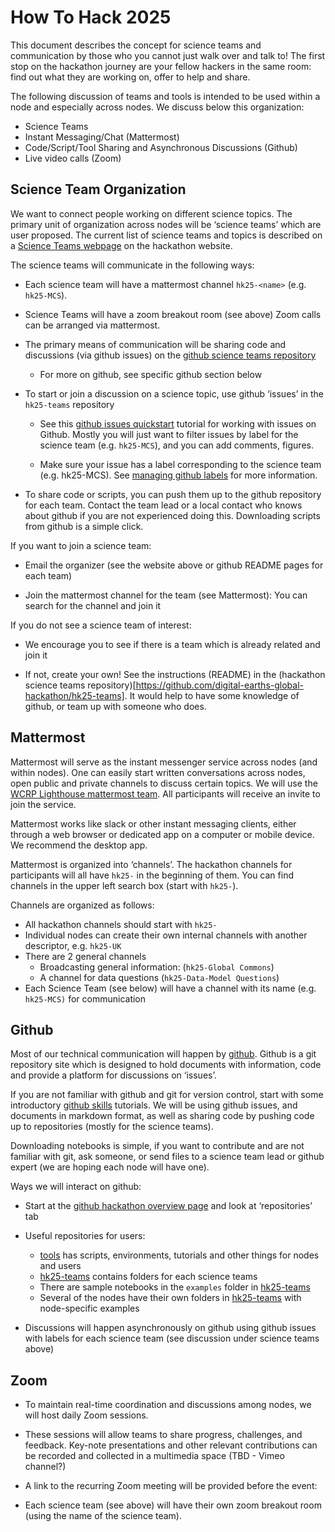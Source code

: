 # How To Hack 2025

This document describes the concept for science teams and communication by those who you cannot just walk over and talk to!  The first stop on the hackathon journey are your fellow hackers in the same room: find out what they are working on, offer to help and share. 

The following discussion of teams and tools is intended to be used within a node and especially across nodes. We discuss below this organization:
- Science Teams
- Instant Messaging/Chat (Mattermost)
- Code/Script/Tool Sharing and Asynchronous Discussions (Github)
- Live video calls (Zoom)

## Science Team Organization

We want to connect people working on different science topics. The primary unit of organization across nodes will be ‘science teams’ which are user proposed. The current list of science teams and topics is described on a [Science Teams webpage](https://digital-earths-global-hackathon.github.io/hk25/scienceteams/) on the hackathon website. 

The science teams will communicate in the following ways:

- Each science team will have a mattermost channel `hk25-<name>` (e.g. `hk25-MCS`). 

- Science Teams will have a zoom breakout room (see above)
Zoom calls can be arranged via mattermost. 

- The primary means of communication will be sharing code and discussions (via github issues) on the [github science teams repository](https://github.com/digital-earths-global-hackathon/hk25-teams)
    - For more on github, see specific github section below

- To start or join a discussion on a science topic, use github ‘issues’ in the `hk25-teams` repository

    - See this [github issues quickstart](https://docs.github.com/en/issues/tracking-your-work-with-issues/configuring-issues/quickstart) tutorial for working with issues on Github. Mostly you will just want to filter issues by label for the science team (e.g. `hk25-MCS`), and you can add comments, figures. 


    - Make sure your issue has a label corresponding to the science team (e.g. hk25-MCS). See [managing github labels](https://docs.github.com/en/issues/using-labels-and-milestones-to-track-work/managing-labels) for more information.

- To share code or scripts, you can push them up to the github repository for each team. Contact the team lead or a local contact who knows about github if you are not experienced doing this. Downloading scripts from github is a simple click.  

If you want to join a science team: 

- Email the organizer (see the website above or github README pages for each team)

- Join the mattermost channel for the team (see Mattermost): You can search for the channel and join it

If you do not see a science team of interest:

- We encourage you to see if there is a team which is already related and join it

- If not, create your own! See the instructions (README) in the (hackathon science teams repository)[https://github.com/digital-earths-global-hackathon/hk25-teams]. It would help to have some knowledge of github, or team up with someone who does. 

## Mattermost

Mattermost will serve as the instant messenger service across nodes (and within nodes). One can easily start written conversations across nodes, open public and private channels to discuss certain topics. We will use the [WCRP Lighthouse mattermost team](https://mattermost.mpimet.mpg.de/signup_user_complete/?id=w9ara4zws7gktd9waxxdz4wyjr&md=link&sbr=su). All participants will receive an invite to join the service. 

Mattermost works like slack or other instant messaging clients, either through a web browser or dedicated app on a computer or mobile device. We recommend the desktop app.

Mattermost is organized into ‘channels’. The hackathon channels for participants will all have `hk25-` in the beginning of them. You can find channels in the upper left search box (start with `hk25-`). 

Channels are organized as follows: 
- All hackathon channels should start with `hk25-`
- Individual nodes can create their own internal channels with another descriptor, e.g. `hk25-UK`
- There are 2 general channels
    - Broadcasting general information: (`hk25-Global Commons`) 
    - A channel for data questions (`hk25-Data-Model Questions`)
- Each Science Team (see below) will have a channel with its name (e.g. `hk25-MCS)` for communication

## Github

Most of our technical communication will happen by [github](http://github.com/). Github is a git repository site which is designed to hold documents with information, code and provide a platform for discussions on ‘issues’. 

If you are not familiar with github and git for version control, start with some introductory [github skills](https://skills.github.com/) tutorials. We will be using github issues, and documents in markdown format, as well as sharing code by pushing code up to repositories (mostly for the science teams).

Downloading notebooks is simple, if you want to contribute and are not familiar with git, ask someone, or send files to a science team lead or github expert (we are hoping each node will have one). 

Ways we will interact on github:
- Start at the [github hackathon overview page](https://github.com/digital-earths-global-hackathon/) and look at ‘repositories’ tab
- Useful repositories for users:
    - [tools](https://github.com/digital-earths-global-hackathon/tools) has scripts, environments, tutorials and other things for nodes and users
    - [hk25-teams](https://github.com/digital-earths-global-hackathon/hk25-teams) contains folders for each science teams
    - There are sample notebooks in the `examples` folder in [hk25-teams](https://github.com/digital-earths-global-hackathon/hk25-teams)
    - Several of the nodes have their own folders in [hk25-teams](https://github.com/digital-earths-global-hackathon/hk25-teams) with node-specific examples

- Discussions will happen asynchronously on github using github issues with labels for each science team (see discussion under science teams above)

## Zoom

- To maintain real-time coordination and discussions among nodes, we will host daily Zoom sessions.

- These sessions will allow teams to share progress, challenges, and feedback.
Key-note presentations and other relevant contributions can be recorded and collected in a multimedia space (TBD - Vimeo channel?)

- A link to the recurring Zoom meeting will be provided before the event:

- Each science team (see above) will have their own zoom breakout room (using the name of the science team).  

<!-- Each node should designate a representative to join the daily check-in call (determining fixed times to organize these check-ins). -->
